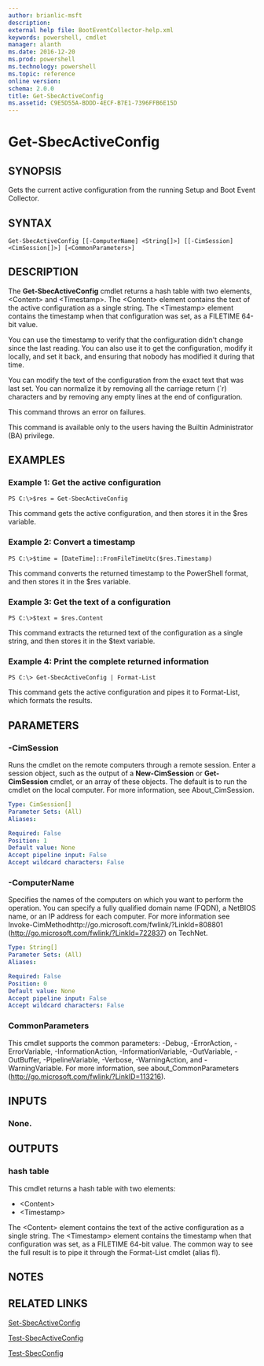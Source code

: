 ```yaml
---
author: brianlic-msft
description: 
external help file: BootEventCollector-help.xml
keywords: powershell, cmdlet
manager: alanth
ms.date: 2016-12-20
ms.prod: powershell
ms.technology: powershell
ms.topic: reference
online version: 
schema: 2.0.0
title: Get-SbecActiveConfig
ms.assetid: C9E5D55A-BDDD-4ECF-B7E1-7396FFB6E15D
---
```


# Get-SbecActiveConfig

## SYNOPSIS
Gets the current active configuration from the running Setup and Boot Event Collector.

## SYNTAX

```
Get-SbecActiveConfig [[-ComputerName] <String[]>] [[-CimSession] <CimSession[]>] [<CommonParameters>]
```

## DESCRIPTION
The **Get-SbecActiveConfig** cmdlet returns a hash table with two elements, \<Content\> and \<Timestamp\>.
The \<Content\> element contains the text of the active configuration as a single string.
The \<Timestamp\> element contains the timestamp when that configuration was set, as a FILETIME 64-bit value.

You can use the timestamp to verify that the configuration didn't change since the last reading.
You can also use it to get the configuration, modify it locally, and set it back, and ensuring that nobody has modified it during that time.

You can modify the text of the configuration from the exact text that was last set.
You can normalize it by removing all the carriage return (\`r) characters and by removing any empty lines at the end of configuration.

This command throws an error on failures.

This command is available only to the users having the Builtin Administrator (BA) privilege.

## EXAMPLES

### Example 1: Get the active configuration
```
PS C:\>$res = Get-SbecActiveConfig
```

This command gets the active configuration, and then stores it in the $res variable.

### Example 2: Convert a timestamp
```
PS C:\>$time = [DateTime]::FromFileTimeUtc($res.Timestamp)
```

This command converts the returned timestamp to the PowerShell format, and then stores it in the $res variable.

### Example 3: Get the text of a configuration
```
PS C:\>$text = $res.Content
```

This command extracts the returned text of the configuration as a single string, and then stores it in the $text variable.

### Example 4: Print the complete returned information
```
PS C:\> Get-SbecActiveConfig | Format-List
```

This command gets the active configuration and pipes it to Format-List, which formats the results.

## PARAMETERS

### -CimSession
Runs the cmdlet on the remote computers through a remote session.
Enter a session object, such as the output of a **New-CimSession** or **Get-CimSession** cmdlet, or an array of these objects.
The default is to run the cmdlet on the local computer.
For more information, see About_CimSession.

```yaml
Type: CimSession[]
Parameter Sets: (All)
Aliases: 

Required: False
Position: 1
Default value: None
Accept pipeline input: False
Accept wildcard characters: False
```

### -ComputerName
Specifies the names of the computers on which you want to perform the operation.
You can specify a fully qualified domain name (FQDN), a NetBIOS name, or an IP address for each computer.
For more information see Invoke-CimMethodhttp://go.microsoft.com/fwlink/?LinkId=808801 (http://go.microsoft.com/fwlink/?LinkId=722837) on TechNet.

```yaml
Type: String[]
Parameter Sets: (All)
Aliases: 

Required: False
Position: 0
Default value: None
Accept pipeline input: False
Accept wildcard characters: False
```

### CommonParameters
This cmdlet supports the common parameters: -Debug, -ErrorAction, -ErrorVariable, -InformationAction, -InformationVariable, -OutVariable, -OutBuffer, -PipelineVariable, -Verbose, -WarningAction, and -WarningVariable. For more information, see about_CommonParameters (http://go.microsoft.com/fwlink/?LinkID=113216).

## INPUTS

### None.

## OUTPUTS

### hash table
This cmdlet returns a hash table with two elements: 

- \<Content\>
- \<Timestamp\>

The \<Content\> element contains the text of the active configuration as a single string.
The \<Timestamp\> element contains the timestamp when that configuration was set, as a FILETIME 64-bit value.
The common way to see the full result is to pipe it through the Format-List cmdlet (alias fl).

## NOTES

## RELATED LINKS

[Set-SbecActiveConfig](./Set-SbecActiveConfig.md)

[Test-SbecActiveConfig](./Test-SbecActiveConfig.md)

[Test-SbecConfig](./Test-SbecConfig.md)

